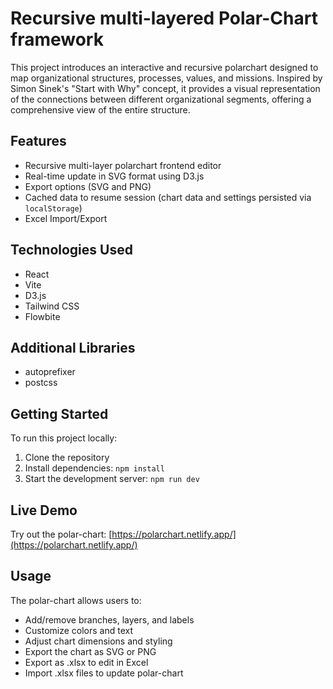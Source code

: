 # Recursive multi-layered Polar-Chart framework

This project introduces an interactive and recursive polarchart designed to map organizational structures, processes, values, and missions. Inspired by Simon Sinek's "Start with Why" concept, it provides a visual representation of the connections between different organizational segments, offering a comprehensive view of the entire structure.

## Features

- Recursive multi-layer polarchart frontend editor
- Real-time update in SVG format using D3.js
- Export options (SVG and PNG)
- Cached data to resume session (chart data and settings persisted via `localStorage`)
- Excel Import/Export

## Technologies Used

- React
- Vite
- D3.js
- Tailwind CSS
- Flowbite

## Additional Libraries

- autoprefixer
- postcss

## Getting Started

To run this project locally:

1. Clone the repository
2. Install dependencies: `npm install`
3. Start the development server: `npm run dev`

## Live Demo

Try out the polar-chart: [https://polarchart.netlify.app/](https://polarchart.netlify.app/)

## Usage

The polar-chart allows users to:

- Add/remove branches, layers, and labels
- Customize colors and text
- Adjust chart dimensions and styling
- Export the chart as SVG or PNG
- Export as .xlsx to edit in Excel
- Import .xlsx files to update polar-chart

